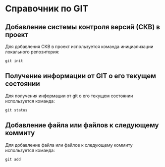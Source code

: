 # Справочник по GIT

## Добавление системы контроля версий (СКВ) в проект

Для добавления СКВ в проект используется команда инициализации локального репозитория:

```
git init
```
## Получение информации от GIT о его текущем состоянии

Для получения информации от git о его текущем состоянии используется команда:

```
git status
```
## Добавление файла или файлов к следующему коммиту

Для добавление файла или файлов к следующему коммиту используется команда:

```
git add
```

